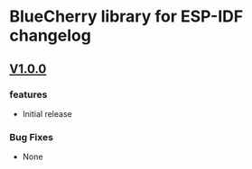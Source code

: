 # BlueCherry library for ESP-IDF changelog

## [V1.0.0](https://github.com/bluecherry/bluecherry-esp-idf/releases/tag/v1.0.0)

### features
 - Initial release

### Bug Fixes
- None